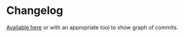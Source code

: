 # Changelog

[Available here](https://git.pofilo.fr/pofilo/docker-mariadb-backup/graph) or with an appropriate tool to show graph of commits.

